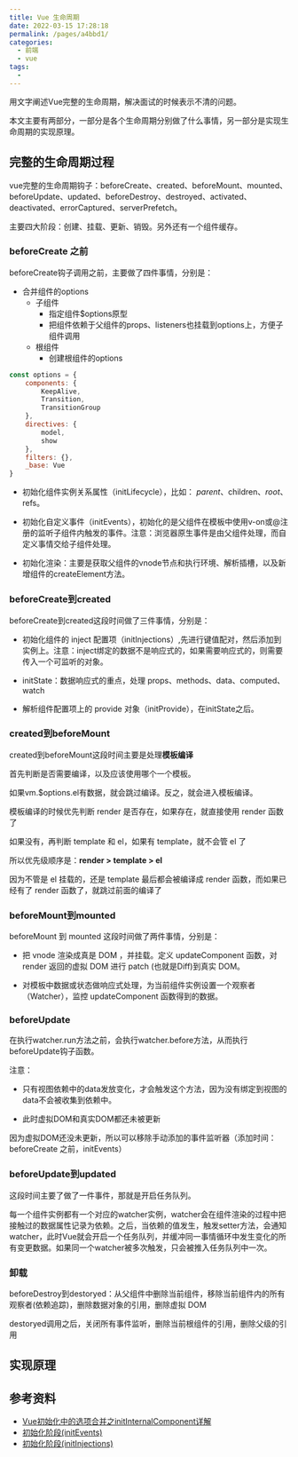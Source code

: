 ```yaml
---
title: Vue 生命周期
date: 2022-03-15 17:28:18
permalink: /pages/a4bbd1/
categories:
  - 前端
  - vue
tags:
  - 
---
```


用文字阐述Vue完整的生命周期，解决面试的时候表示不清的问题。

本文主要有两部分，一部分是各个生命周期分别做了什么事情，另一部分是实现生命周期的实现原理。

## 完整的生命周期过程

vue完整的生命周期钩子：beforeCreate、created、beforeMount、mounted、beforeUpdate、updated、beforeDestroy、destroyed、activated、deactivated、errorCaptured、serverPrefetch。

主要四大阶段：创建、挂载、更新、销毁。另外还有一个组件缓存。

### beforeCreate 之前

beforeCreate钩子调用之前，主要做了四件事情，分别是：

- 合并组件的options
  - 子组件
    - 指定组件$options原型
    - 把组件依赖于父组件的props、listeners也挂载到options上，方便子组件调用
  - 根组件
    - 创建根组件的options

```js
const options = {
    components: {
        KeepAlive,
        Transition,
        TransitionGroup
    },
    directives: {
        model,
        show
    },
    filters: {},
    _base: Vue
}
```
- 初始化组件实例关系属性（initLifecycle），比如： $parent、$children、$root、$refs。
  
- 初始化自定义事件（initEvents），初始化的是父组件在模板中使用v-on或@注册的监听子组件内触发的事件。注意：浏览器原生事件是由父组件处理，而自定义事情交给子组件处理。

- 初始化渲染：主要是获取父组件的vnode节点和执行环境、解析插槽，以及新增组件的createElement方法。

### beforeCreate到created

beforeCreate到created这段时间做了三件事情，分别是：

- 初始化组件的 inject 配置项（initInjections）,先进行键值配对，然后添加到实例上。注意：inject绑定的数据不是响应式的，如果需要响应式的，则需要传入一个可监听的对象。

- initState：数据响应式的重点，处理 props、methods、data、computed、watch

- 解析组件配置项上的 provide 对象（initProvide），在initState之后。

### created到beforeMount

created到beforeMount这段时间主要是处理**模板编译**

首先判断是否需要编译，以及应该使用哪个一个模板。

如果vm.$options.el有数据，就会跳过编译。反之，就会进入模板编译。

模板编译的时候优先判断 render 是否存在，如果存在，就直接使用 render 函数了

如果没有，再判断 template 和 el，如果有 template，就不会管 el 了

所以优先级顺序是：**render > template > el**

因为不管是 el 挂载的，还是 template 最后都会被编译成 render 函数，而如果已经有了 render 函数了，就跳过前面的编译了

### beforeMount到mounted

beforeMount 到 mounted 这段时间做了两件事情，分别是：

- 把 vnode 渲染成真是 DOM ，并挂载。定义 updateComponent 函数，对 render 返回的虚拟 DOM 进行 patch (也就是Diff)到真实 DOM。

- 对模板中数据或状态做响应式处理，为当前组件实例设置一个观察者（Watcher），监控 updateComponent 函数得到的数据。
  
### beforeUpdate

在执行watcher.run方法之前，会执行watcher.before方法，从而执行beforeUpdate钩子函数。

注意：
- 只有视图依赖中的data发放变化，才会触发这个方法，因为没有绑定到视图的data不会被收集到依赖中。

- 此时虚拟DOM和真实DOM都还未被更新

因为虚拟DOM还没未更新，所以可以移除手动添加的事件监听器（添加时间：beforeCreate 之前，initEvents）

### beforeUpdate到updated

这段时间主要了做了一件事件，那就是开启任务队列。

每一个组件实例都有一个对应的watcher实例，watcher会在组件渲染的过程中把接触过的数据属性记录为依赖。之后，当依赖的值发生，触发setter方法，会通知watcher，此时Vue就会开启一个任务队列，并缓冲同一事情循环中发生变化的所有变更数据。如果同一个watcher被多次触发，只会被推入任务队列中一次。

### 卸载

beforeDestroy到destoryed：从父组件中删除当前组件，移除当前组件内的所有观察者(依赖追踪)，删除数据对象的引用，删除虚拟 DOM

destoryed调用之后，关闭所有事件监听，删除当前根组件的引用，删除父级的引用

## 实现原理

## 参考资料

- [Vue初始化中的选项合并之initInternalComponent详解](https://www.zhangshengrong.com/p/AvN6Y9jkam/)
- [初始化阶段(initEvents)](https://www.bookset.io/read/Learn-Vue-Source-Code/25168487fa351d90.md)
- [初始化阶段(initInjections)](https://www.bookset.io/read/Learn-Vue-Source-Code/83af4e1b85cee70d.md)